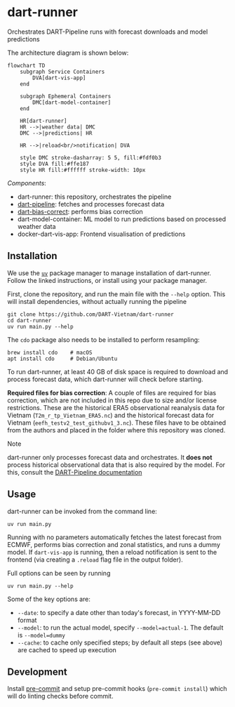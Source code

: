 # dart-runner

Orchestrates DART-Pipeline runs with forecast downloads and model predictions

The architecture diagram is shown below:
```mermaid
flowchart TD
    subgraph Service Containers
        DVA[dart-vis-app]
    end

    subgraph Ephemeral Containers
        DMC[dart-model-container]
    end

    HR[dart-runner]
    HR -->|weather data| DMC
    DMC -->|predictions| HR

    HR -->|reload<br/>notification| DVA

    style DMC stroke-dasharray: 5 5, fill:#fdf0b3
    style DVA fill:#ffe187
    style HR fill:#ffffff stroke-width: 10px
```

*Components*:

- dart-runner: this repository, orchestrates the pipeline
- [dart-pipeline](https://github.com/kraemer-lab/DART-Pipeline): fetches and processes forecast data
- [dart-bias-correct](https://github.com/kraemer-lab/dart-bias-correct): performs bias correction
- dart-model-container: ML model to run predictions based on processed weather
  data
- docker-dart-vis-app: Frontend visualisation of predictions

## Installation

We use the [`uv`](https://docs.astral.sh/uv/#installation) package manager to
manage installation of dart-runner. Follow the linked instructions, or install
using your package manager.

First, clone the repository, and run the main file with the `--help` option. This will install dependencies, without actually running the pipeline

```shell
git clone https://github.com/DART-Vietnam/dart-runner
cd dart-runner
uv run main.py --help
```

The `cdo` package also needs to be installed to perform resampling:

```shell
brew install cdo    # macOS
apt install cdo     # Debian/Ubuntu
```

To run dart-runner, at least 40 GB of disk space is required to download and
process forecast data, which dart-runner will check before starting.

**Required files for bias correction**: A couple of files are required for bias
correction, which are not included in this repo due to size and/or license
restrictions. These are the historical ERA5 observational reanalysis data for
Vietnam (`T2m_r_tp_Vietnam_ERA5.nc`) and the historical forecast data for
Vietnam (`eefh_testv2_test_githubv1_3.nc`). These files have to be obtained from
the authors and placed in the folder where this repository was cloned.

> [!NOTE]
> dart-runner only processes forecast data and orchestrates. It **does
> not** process historical observational data that is also required by the
> model. For this, consult the [DART-Pipeline
> documentation](https://dart-pipeline.readthedocs.io)

## Usage

dart-runner can be invoked from the command line:
```shell
uv run main.py
```

Running with no parameters automatically fetches the latest forecast from ECMWF,
performs bias correction and zonal statistics, and runs a dummy model. If
`dart-vis-app` is running, then a reload notification is sent to the frontend
(via creating a `.reload` flag file in the output folder).

Full options can be seen by running
```shell
uv run main.py --help
```

Some of the key options are:

* `--date`: to specify a date other than today's forecast, in YYYY-MM-DD format
* `--model`: to run the actual model, specify `--model=actual-1`. The default is
  `--model=dummy`
* `--cache`: to cache only specified steps; by default all steps (see above) are cached to speed up execution

## Development

Install [pre-commit](https://pre-commit.com) and setup pre-commit hooks
(`pre-commit install`) which will do linting checks before commit.
